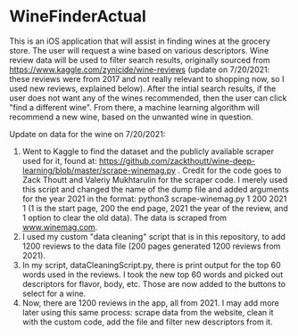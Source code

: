 # WineFinderActual

This is an iOS application that will assist in finding wines at the grocery store. The user will request a wine based on various descriptors. Wine review data
will be used to filter search results, originally sourced from https://www.kaggle.com/zynicide/wine-reviews (update on 7/20/2021: these reviews were from 2017 and not really relevant to shopping now, so I used new reviews, explained below). After the intial search results, if the user does not
want any of the wines recommended, then the user can click "find a different wine". From there, a machine learning algorithm will recommend a new wine,
based on the unwanted wine in question.


Update on data for the wine on 7/20/2021:

1. Went to Kaggle to find the dataset and the publicly available scraper used for it, found at: https://github.com/zackthoutt/wine-deep-learning/blob/master/scrape-winemag.py . Credit for the code goes to Zack Thoutt and Valeriy Mukhtarulin for the scraper code. I merely used this script and changed the name of the dump file and added arguments for the year 2021 in the format: python3 scrape-winemag.py 1 200 2021 1 (1 is the start page, 200 the end page, 2021 the year of the review, and 1 option to clear the old data). The data is scraped from www.winemag.com. 
2. I used my custom "data cleaning" script that is in this repository, to add 1200 reviews to the data file (200 pages generated 1200 reviews from 2021).
3. In my script, dataCleaningScript.py, there is print output for the top 60 words used in the reviews. I took the new top 60 words and picked out descriptors for flavor, body, etc. Those are now added to the buttons to select for a wine. 
4. Now, there are 1200 reviews in the app, all from 2021. I may add more later using this same process: scrape data from the website, clean it with the custom code, add the file and filter new descriptors from it.
